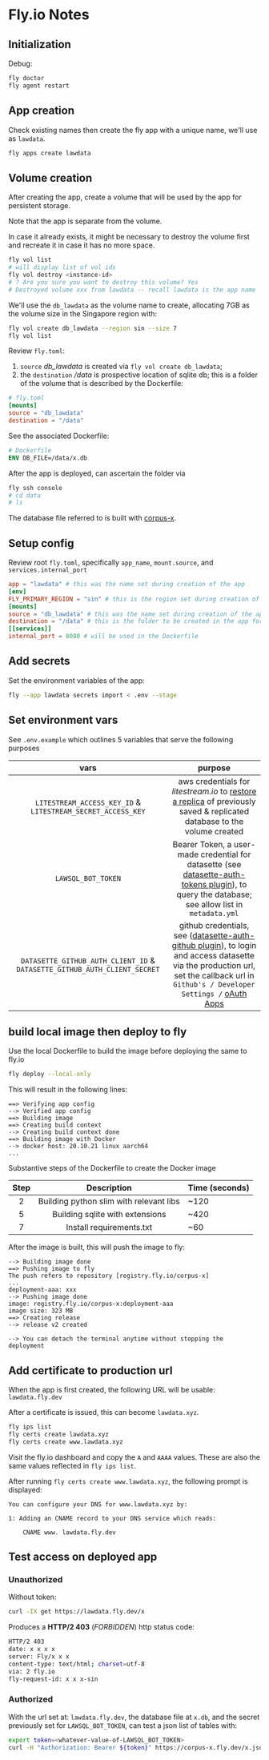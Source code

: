 # Fly.io Notes

## Initialization

Debug:

```sh
fly doctor
fly agent restart
```

## App creation

Check existing names then create the fly app with a unique name, we'll use as `lawdata`.

```sh
fly apps create lawdata
```

## Volume creation

After creating the app, create a volume that will be used by the app for persistent storage.

Note that the app is separate from the volume.

In case it already exists, it might be necessary to destroy the volume first and recreate it in case it has no more space.

```sh
fly vol list
# will display list of vol ids
fly vol destroy <instance-id>
# ? Are you sure you want to destroy this volume? Yes
# Destroyed volume xxx from lawdata -- recall lawdata is the app name
```

We'll use the `db_lawdata` as the volume name to create, allocating 7GB as the volume size in the Singapore region with:

```sh
fly vol create db_lawdata --region sin --size 7
fly vol list
```

Review `fly.toml`:

1. `source` _db_lawdata_ is created via `fly vol create db_lawdata`;
2. the `destination` _/data_ is prospective location of sqlite db; this is a folder of the volume
that is described by the Dockerfile:

```toml
# fly.toml
[mounts]
source = "db_lawdata"
destination = "/data"
```

See the associated Dockerfile:

```Dockerfile
# Dockerfile
ENV DB_FILE=/data/x.db
```

After the app is deployed, can ascertain the folder via

```sh
fly ssh console
# cd data
# ls
```

The database file referred to is built with [corpus-x](https://github.com/justmars/corpus-x).

## Setup config

Review root `fly.toml`, specifically `app_name`, `mount.source`, and `services.internal_port`

```toml
app = "lawdata" # this was the name set during creation of the app
[env]
FLY_PRIMARY_REGION = "sin" # this is the region set during creation of the app's volume
[mounts]
source = "db_lawdata" # this was the name set during creation of the app's volume; can verify this with fly volumes list
destination = "/data" # this is the folder to be created in the app for persistent storage, used in the Dockerfile
[[services]]
internal_port = 8080 # will be used in the Dockerfile
```

## Add secrets

Set the environment variables of the app:

```sh
fly --app lawdata secrets import < .env --stage
```

## Set environment vars

See `.env.example` which outlines 5 variables that serve the following purposes

vars | purpose
:--:|:--:
`LITESTREAM_ACCESS_KEY_ID` & `LITESTREAM_SECRET_ACCESS_KEY` | aws credentials for _litestream.io_ to [restore a replica](/scripts/run.sh) of previously saved & replicated database to the volume created
 `LAWSQL_BOT_TOKEN` | Bearer Token, a user-made credential for datasette (see [datasette-auth-tokens plugin](https://github.com/simonw/datasette-auth-tokens)), to query the database; see allow list in `metadata.yml`
`DATASETTE_GITHUB_AUTH_CLIENT_ID` & `DATASETTE_GITHUB_AUTH_CLIENT_SECRET` | github credentials, see ([datasette-auth-github plugin](https://github.com/simonw/datasette-auth-github)), to login and access datasette via the production url, set the callback url in `Github's / Developer Settings /` [oAuth Apps](https://github.com/settings/developers)

## build local image then deploy to fly

Use the local Dockerfile to build the image before deploying the same to fly.io

```sh
fly deploy --local-only
```

This will result in the following lines:

```console
==> Verifying app config
--> Verified app config
==> Building image
==> Creating build context
--> Creating build context done
==> Building image with Docker
--> docker host: 20.10.21 linux aarch64
...
```

Substantive steps of the Dockerfile to create the Docker image

Step | Description | Time (seconds)
:--:|:--:|:--
2 | Building python slim with relevant libs | ~120
5 | Building sqlite with extensions | ~420
7 | Install requirements.txt | ~60

After the image is built, this will push the image to fly:

```console
--> Building image done
==> Pushing image to fly
The push refers to repository [registry.fly.io/corpus-x]
...
deployment-aaa: xxx
--> Pushing image done
image: registry.fly.io/corpus-x:deployment-aaa
image size: 323 MB
==> Creating release
--> release v2 created

--> You can detach the terminal anytime without stopping the deployment
```

## Add certificate to production url

When the app is first created, the following URL will be usable: `lawdata.fly.dev`

After a certificate is issued, this can become `lawdata.xyz`.

```sh
fly ips list
fly certs create lawdata.xyz
fly certs create www.lawdata.xyz
```

Visit the fly.io dashboard and copy the `A` and `AAAA` values. These are also the same values reflected in `fly ips list`.

After running `fly certs create www.lawdata.xyz`, the following prompt is displayed:

```console
You can configure your DNS for www.lawdata.xyz by:

1: Adding an CNAME record to your DNS service which reads:

    CNAME www. lawdata.fly.dev
```

## Test access on deployed app

### Unauthorized

Without token:

```sh
curl -IX get https://lawdata.fly.dev/x
```

Produces a **HTTP/2 403** (_FORBIDDEN_) http status code:

```sh
HTTP/2 403
date: x x x x
server: Fly/x x x
content-type: text/html; charset=utf-8
via: 2 fly.io
fly-request-id: x x x-sin
```

### Authorized

With the url set at: `lawdata.fly.dev`, the database file at `x.db`, and the secret previously set for `LAWSQL_BOT_TOKEN`, can test a json list of tables with:

```sh
export token=<whatever-value-of-LAWSQL_BOT_TOKEN>
curl -H "Authorization: Bearer ${token}" https://corpus-x.fly.dev/x.json | jq
```
